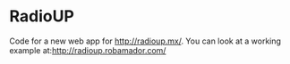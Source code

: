 RadioUP
=======

Code for a new web app for http://radioup.mx/. You can look at a working example at:http://radioup.robamador.com/
